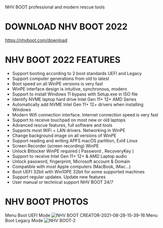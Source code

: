 NHV BOOT professional and modern rescue tools
# DOWNLOAD NHV BOOT 2022 
https://nhvboot.com/download
# NHV BOOT 2022 FEATURES
- Support booting according to 2 boot standards UEFI and Legacy
- Support computer generations from old to latest
- Boot speed on all WinPE versions is very fast
- WinPE interface design is intuitive, synchronous, modern
- Support to install Windows 11 bypass with Setup.exe in ISO file
- Identify NVME laptop hard drive Intel Gen 11+ 12+ AMD Series
- Automatically add NVME Intel Gen 11+ 12+ drivers when installing Windows
- Modern Wifi connection interface. Internet connection speed is very fast
- Support to receive touchpad on most new or old laptops
- Advanced rescue features, full software and tools
- Supports most WiFi + LAN drivers. Networking in WinPE
- Change background image on all versions of WinPE
- Support reading and writing APFS macOS partition, Ext4 Linux
- Screen Recorder (screen recording) WinPE
- Unlock Bitlocker WinPE required ( Password , RecoveryKey )
- Support to receive Intel Gen 11+ 12+ & AMD Laptop audio
- Unlock password, fingerprint, Microsoft account & Domain
- Compatible with most Apple computers (MacBook, iMac...)
- Boot UEFI 32bit with Win10PE 32bit for some supported machines
- Support regular updates. Update new features
- User manual or technical support NHV BOOT 24/7
# NHV BOOT PHOTOS
Menu Boot UEFI Mode
![NHV BOOT CREATOR-2021-08-28-15-39-16](https://user-images.githubusercontent.com/72090919/131211935-f8643fad-14fe-4dad-9077-5f929b140590.png)
Menu Boot Legacy Mode
![NHV BOOT-2](https://user-images.githubusercontent.com/72090919/131212141-c10cce36-80ac-4cbc-8571-821ccb0afd31.png)

